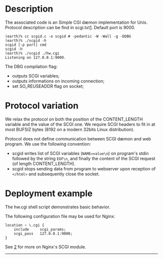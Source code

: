 # Description
The associated code is an Simple CGI dæmon implementation
for Unix. Protocol description can be find in scgi.txt[1].
Default port is 9000.

	(earth)% cc scgid.c -o scgid # -pedantic -W -Wall -g -DDBG
	(earth)% ./scgid -h
	scgid [-p port] cmd
	scgid -h
	(earth)% ./scgid ./hw.cgi
	Listening on 127.0.0.1:9000.

The DBG compilation flag:

- outputs SCGI variables;
- outputs informations on incoming connection;
- set SO_REUSEADDR flag on socket;

# Protocol variation
We relax the protocol on both the position of the
CONTENT_LENGTH variable and the value of the SCGI one.
We require SCGI headers to fit in at most BUFSIZ bytes
(8192 on a modern 32bits Linux distribution).

Protocol does not define communication between SCGI
dæmon and web program. We use the following convention:

- scgid writes list of SCGI variables (`NAME=value\n`) on program's
  stdin followed by the string `EOF\n`, and finally the content
  of the SCGI request (of length CONTENT_LENGTH).
- scgid stops sending data from program to webserver upon reception
  of `</html>` and subsequently close the socket.

# Deployment example
The hw.cgi shell script demonstrates basic behavior.

The following configuration file may be used for
Nginx:

	location ~ \.cgi {
		include		scgi_params;
		scgi_pass	127.0.0.1:9000;
	}

See [2] for more on Nginx's SCGI module.

---

[1]: http://www.python.ca/scgi/protocol.txt
[2]: http://nginx.org/en/docs/http/ngx_http_scgi_module.html
